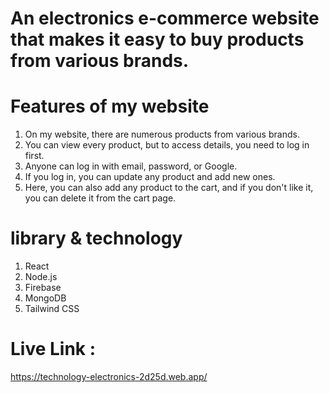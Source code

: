 # An electronics e-commerce website that makes it easy to buy products from various brands.

# Features of my website
1. On my website, there are numerous products from various brands. 
2. You can view every product, but to access details, you need to log in first.
3. Anyone can log in with email, password, or Google.
4. If you log in, you can update any product and add new ones.
5. Here, you can also add any product to the cart, and if you don't like it, you can delete it from the cart page.

# library & technology
1. React
2. Node.js
3. Firebase
4. MongoDB
5. Tailwind CSS

# Live Link : 
https://technology-electronics-2d25d.web.app/
